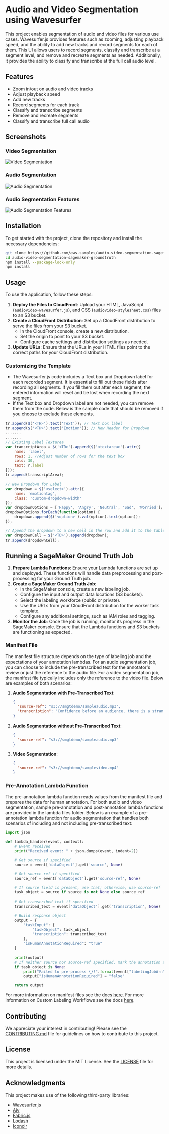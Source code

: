 # Audio and Video Segmentation using Wavesurfer

This project enables segmentation of audio and video files for various use cases. Wavesurfer.js provides features such as zooming, adjusting playback speed, and the ability to add new tracks and record segments for each of them. This UI allows users to record segments, classify and transcribe at a segment level, and remove and recreate segments as needed. Additionally, it provides the ability to classify and transcribe at the full call audio level.

## Features

- Zoom in/out on audio and video tracks
- Adjust playback speed
- Add new tracks
- Record segments for each track
- Classify and transcribe segments
- Remove and recreate segments
- Classify and transcribe full call audio

## Screenshots

### Video Segmentation
![Video Segmentation](docs/VideoSegmentation.png)

### Audio Segmentation
![Audio Segmentation](docs/AudioSegmentation.png)

### Audio Segmentation Features
![Audio Segmentation Features](docs/AudioSegFeatures.png)

## Installation

To get started with the project, clone the repository and install the necessary dependencies:

```bash
git clone https://github.com/aws-samples/audio-video-segmentation-sagemaker-groundtruth.git
cd audio-video-segmentation-sagemaker-groundtruth
npm install --package-lock-only
npm install
```

## Usage

To use the application, follow these steps:

1. **Deploy the Files to CloudFront**: Upload your HTML, JavaScript (`audiovideo-wavesurfer.js`), and CSS (`audiovideo-stylesheet.css`) files to an S3 bucket.
2. **Create a CloudFront Distribution**: Set up a CloudFront distribution to serve the files from your S3 bucket.
   - In the CloudFront console, create a new distribution.
   - Set the origin to point to your S3 bucket.
   - Configure cache settings and distribution settings as needed.
3. **Update URLs**: Ensure that the URLs in your HTML files point to the correct paths for your CloudFront distribution.

### Customizing the Template

- The Wavesurfer.js code includes a Text box and Dropdown label for each recorded segment. It is essential to fill out these fields after recording all segments. If you fill them out after each segment, the entered information will reset and be lost when recording the next segment.
- If the Text box and Dropdown label are not needed, you can remove them from the code. Below is the sample code that should be removed if you choose to exclude these elements.

```javascript
tr.append($('<TH>').text('Text')); // Text box label
tr.append($('<TH>').text('Emotion')); // New Header for Dropdown
.......
.......
// Existing Label Textarea
var transcriptArea = $('<TD>').append($('<textarea>').attr({
    name: 'label',
    rows: 1, //Adjust number of rows for the text box
    cols: 30,
    text: r.label
}));
tr.append(transcriptArea);

// New Dropdown for Label
var dropdown = $('<select>').attr({
    name: 'emotiontag',
    class: 'custom-dropdown-width'
});
var dropdownOptions = ['Happy', 'Angry', 'Neutral', 'Sad', 'Worried']; // Example options
dropdownOptions.forEach(function(option) {
    dropdown.append($('<option>').val(option).text(option));
});

// Append the dropdown to a new cell in the row and add it to the table row `tr`
var dropdownCell = $('<TD>').append(dropdown);
tr.append(dropdownCell);
```

## Running a SageMaker Ground Truth Job

1. **Prepare Lambda Functions**: Ensure your Lambda functions are set up and deployed. These functions will handle data preprocessing and post-processing for your Ground Truth job.
2. **Create a SageMaker Ground Truth Job**:
   - In the SageMaker console, create a new labeling job.
   - Configure the input and output data locations (S3 buckets).
   - Select the labeling workforce (public or private).
   - Use the URLs from your CloudFront distribution for the worker task template.
   - Configure any additional settings, such as IAM roles and tagging.
3. **Monitor the Job**: Once the job is running, monitor its progress in the SageMaker console. Ensure that the Lambda functions and S3 buckets are functioning as expected.

### Manifest File

The manifest file structure depends on the type of labeling job and the expectations of your annotation lambdas. For an audio segmentation job, you can choose to include the pre-transcribed text for the annotator's review or just the reference to the audio file. For a video segmentation job, the manifest file typically includes only the reference to the video file. Below are examples of both scenarios:

1. **Audio Segmentation with Pre-Transcribed Text**:

    ```json
    {
      "source-ref": "s3://smgtdemo/sampleaudio.mp3",
      "transcription": "Confidence before an audience, there is a strange sensation often experienced in the presence of an audience. It may proceed from the gaze of the many eyes that turn upon the speaker, especially if he permits himself to steadily return that gaze."
    }
    ```

2. **Audio Segmentation without Pre-Transcribed Text**:

    ```json
    {
      "source-ref": "s3://smgtdemo/sampleaudio.mp3"
    }
    ```

3. **Video Segmentation**:

    ```json
    {
      "source-ref": "s3://smgtdemo/samplevideo.mp4"
    }
    ```

### Pre-Annotation Lambda Function

The pre-annotation lambda function reads values from the manifest file and prepares the data for human annotation. For both audio and video segmentation, sample pre-annotation and post-annotation lambda functions are provided in the lambda files folder. Below is an example of a pre-annotation lambda function for audio segmentation that handles both scenarios of including and not including pre-transcribed text:

```python
import json

def lambda_handler(event, context):
    # Event received
    print("Received event: " + json.dumps(event, indent=2))

    # Get source if specified
    source = event['dataObject'].get('source', None)

    # Get source-ref if specified
    source_ref = event['dataObject'].get('source-ref', None)

    # If source field is present, use that; otherwise, use source-ref
    task_object = source if source is not None else source_ref
    
    # Get transcribed text if specified
    transcribed_text = event['dataObject'].get('transcription', None)

    # Build response object
    output = {
        "taskInput": {
            "taskObject": task_object,
            "transcription": transcribed_text
        },
        "isHumanAnnotationRequired": "true"
    }

    print(output)
    # If neither source nor source-ref specified, mark the annotation as failed
    if task_object is None:
        print("Failed to pre-process {}!".format(event["labelingJobArn"]))
        output["isHumanAnnotationRequired"] = "false"

    return output
```

For more information on manifest files see the docs [here](https://docs.aws.amazon.com/sagemaker/latest/dg/sms-input-data-input-manifest.html).
For more information on Custom Labeling Workflows see the docs [here](https://docs.aws.amazon.com/sagemaker/latest/dg/sms-custom-templates.html).


## Contributing

We appreciate your interest in contributing! Please see the [CONTRIBUTING.md](CONTRIBUTING.md) file for guidelines on how to contribute to this project.

## License

This project is licensed under the MIT License. See the [LICENSE](LICENSE) file for more details.

## Acknowledgments

This project makes use of the following third-party libraries:

- [Wavesurfer.js](https://wavesurfer-js.org/)
- [Ajv](https://github.com/ajv-validator/ajv)
- [Fabric.js](http://fabricjs.com/)
- [Lodash](https://lodash.com/)
- [Iconoir](https://iconoir.com/)
